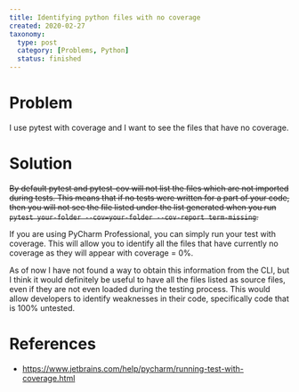 ```yaml
---
title: Identifying python files with no coverage
created: 2020-02-27
taxonomy:
  type: post
  category: [Problems, Python]
  status: finished
---
```


# Problem
I use pytest with coverage and I want to see the files that have no coverage.

# Solution
~~By default pytest and pytest-cov will not list the files which are not imported during tests. This means that if no tests were written for a part of your code, then you will not see the file listed under the list generated when you run `pytest your-folder --cov=your-folder --cov-report term-missing`.~~

If you are using PyCharm Professional, you can simply run your test with coverage. This will allow you to identify all the files that have currently no coverage as they will appear with coverage = 0%.

As of now I have not found a way to obtain this information from the CLI, but I think it would definitely be useful to have all the files listed as source files, even if they are not even loaded during the testing process. This would allow developers to identify weaknesses in their code, specifically code that is 100% untested.

# References
* https://www.jetbrains.com/help/pycharm/running-test-with-coverage.html
